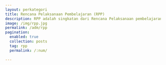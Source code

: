```yaml
---
layout: perkategori
title: Rencana Pelaksanaan Pembelajaran (RPP)
description: RPP adalah singkatan dari Rencana Pelaksanaan pembelajaran. RPP adalah rencana pembelajaran yang dikembangkan secara rinci dari suatu materi pokok atau tema tertentu yang mengacu pada silabus
image: /img/rpp.jpg
permalink: /adm/rpp
pagination: 
  enabled: true
  collection: posts
  tag: rpp
  permalink: /:num/
  
---
```

